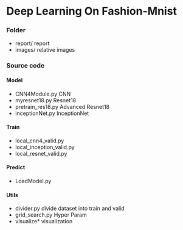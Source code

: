 <!--
 * @Description: 
 * @Author: Zhaoxi Chen
 * @Github: https://github.com/FrozenBurning
 * @Date: 2020-03-14 13:06:12
 * @LastEditors: Zhaoxi Chen
 * @LastEditTime: 2020-03-14 13:13:29
 -->
# Deep Learning On Fashion-Mnist

### Folder

- report/ report
- images/ relative images

### Source code

#### Model

- CNN4Module.py  CNN
- myresnet18.py  Resnet18
- pretrain_res18.py  Advanced Resnet18
- inceptionNet.py InceptionNet

#### Train

- local_cnn4_valid.py 
- local_inception_valid.py
- local_resnet_valid.py

#### Predict
- LoadModel.py

#### Utils

- divider.py  divide dataset into train and valid
- grid_search.py  Hyper Param
- visualize*  visualization
